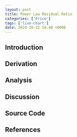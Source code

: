 ```yaml
---
layout: post
title: Power Law Residual Ratio 
categories: ['Price']
tags: ['live-chart']
date: 2024-10-22 16:40 +0000
---
```



## Introduction

## Derivation

## Analysis

## Discussion

## Source Code

## References






